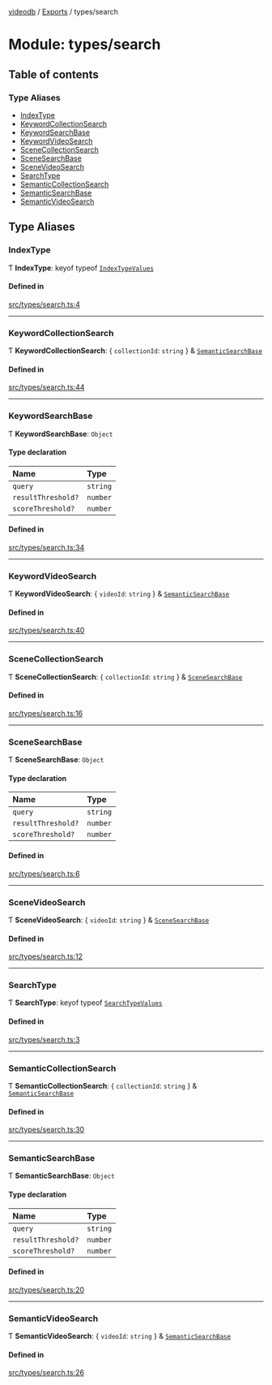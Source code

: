 [videodb](../README.md) / [Exports](../modules.md) / types/search

# Module: types/search

## Table of contents

### Type Aliases

- [IndexType](types_search.md#indextype)
- [KeywordCollectionSearch](types_search.md#keywordcollectionsearch)
- [KeywordSearchBase](types_search.md#keywordsearchbase)
- [KeywordVideoSearch](types_search.md#keywordvideosearch)
- [SceneCollectionSearch](types_search.md#scenecollectionsearch)
- [SceneSearchBase](types_search.md#scenesearchbase)
- [SceneVideoSearch](types_search.md#scenevideosearch)
- [SearchType](types_search.md#searchtype)
- [SemanticCollectionSearch](types_search.md#semanticcollectionsearch)
- [SemanticSearchBase](types_search.md#semanticsearchbase)
- [SemanticVideoSearch](types_search.md#semanticvideosearch)

## Type Aliases

### IndexType

Ƭ **IndexType**: keyof typeof [`IndexTypeValues`](../enums/core_search.IndexTypeValues.md)

#### Defined in

[src/types/search.ts:4](https://github.com/video-db/videodb-node/blob/583396d/src/types/search.ts#L4)

___

### KeywordCollectionSearch

Ƭ **KeywordCollectionSearch**: \{ `collectionId`: `string`  } & [`SemanticSearchBase`](types_search.md#semanticsearchbase)

#### Defined in

[src/types/search.ts:44](https://github.com/video-db/videodb-node/blob/583396d/src/types/search.ts#L44)

___

### KeywordSearchBase

Ƭ **KeywordSearchBase**: `Object`

#### Type declaration

| Name | Type |
| :------ | :------ |
| `query` | `string` |
| `resultThreshold?` | `number` |
| `scoreThreshold?` | `number` |

#### Defined in

[src/types/search.ts:34](https://github.com/video-db/videodb-node/blob/583396d/src/types/search.ts#L34)

___

### KeywordVideoSearch

Ƭ **KeywordVideoSearch**: \{ `videoId`: `string`  } & [`SemanticSearchBase`](types_search.md#semanticsearchbase)

#### Defined in

[src/types/search.ts:40](https://github.com/video-db/videodb-node/blob/583396d/src/types/search.ts#L40)

___

### SceneCollectionSearch

Ƭ **SceneCollectionSearch**: \{ `collectionId`: `string`  } & [`SceneSearchBase`](types_search.md#scenesearchbase)

#### Defined in

[src/types/search.ts:16](https://github.com/video-db/videodb-node/blob/583396d/src/types/search.ts#L16)

___

### SceneSearchBase

Ƭ **SceneSearchBase**: `Object`

#### Type declaration

| Name | Type |
| :------ | :------ |
| `query` | `string` |
| `resultThreshold?` | `number` |
| `scoreThreshold?` | `number` |

#### Defined in

[src/types/search.ts:6](https://github.com/video-db/videodb-node/blob/583396d/src/types/search.ts#L6)

___

### SceneVideoSearch

Ƭ **SceneVideoSearch**: \{ `videoId`: `string`  } & [`SceneSearchBase`](types_search.md#scenesearchbase)

#### Defined in

[src/types/search.ts:12](https://github.com/video-db/videodb-node/blob/583396d/src/types/search.ts#L12)

___

### SearchType

Ƭ **SearchType**: keyof typeof [`SearchTypeValues`](../enums/core_search.SearchTypeValues.md)

#### Defined in

[src/types/search.ts:3](https://github.com/video-db/videodb-node/blob/583396d/src/types/search.ts#L3)

___

### SemanticCollectionSearch

Ƭ **SemanticCollectionSearch**: \{ `collectionId`: `string`  } & [`SemanticSearchBase`](types_search.md#semanticsearchbase)

#### Defined in

[src/types/search.ts:30](https://github.com/video-db/videodb-node/blob/583396d/src/types/search.ts#L30)

___

### SemanticSearchBase

Ƭ **SemanticSearchBase**: `Object`

#### Type declaration

| Name | Type |
| :------ | :------ |
| `query` | `string` |
| `resultThreshold?` | `number` |
| `scoreThreshold?` | `number` |

#### Defined in

[src/types/search.ts:20](https://github.com/video-db/videodb-node/blob/583396d/src/types/search.ts#L20)

___

### SemanticVideoSearch

Ƭ **SemanticVideoSearch**: \{ `videoId`: `string`  } & [`SemanticSearchBase`](types_search.md#semanticsearchbase)

#### Defined in

[src/types/search.ts:26](https://github.com/video-db/videodb-node/blob/583396d/src/types/search.ts#L26)

